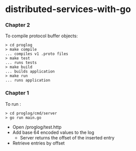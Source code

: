 # distributed-services-with-go

### Chapter 2
To compile protocol buffer objects:
```
> cd proglog
> make compile
... compiles v1 .proto files
> make test
... runs tests
> make build
... builds application
> make run
... runs application
```

### Chapter 1
To run :
```
> cd proglog/cmd/server
> go run main.go
```
- Open /proglog/test.http
- Add base 64 encoded values to the log
  - Server returns the offset of the inserted entry
- Retrieve entries by offset